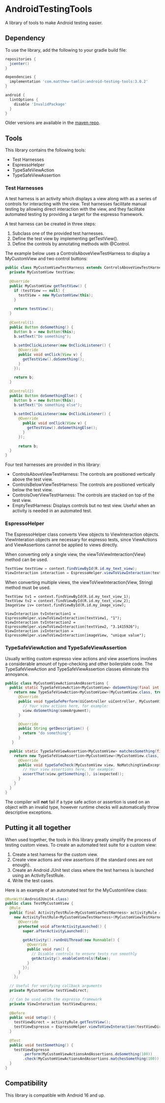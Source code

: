 # AndroidTestingTools
A library of tools to make Android testing easier. 

## Dependency
To use the library, add the following to your gradle build file:
```groovy
repositories {
  jcenter()
}

dependencies {
  implementation 'com.matthew-tamlin:android-testing-tools:3.0.2'
}

android {
  lintOptions {
    disable 'InvalidPackage'
  }
}
```

Older versions are available in the [maven repo](https://bintray.com/matthewtamlin/maven/AndroidTestingTools).

## Tools
This library contains the following tools:
- Test Harnesses
- EspressoHelper
- TypeSafeViewAction
- TypeSafeViewAssertion

### Test Harnesses
A test harness is an activity which displays a view along with as a series of controls for interacting with the view. Test harnesses facilitate manual testing by allowing direct interaction with the view, and they facilitate automated testing by providing a target for the espresso framework.

A test harness can be created in three steps:
1. Subclass one of the provided test harnesses.
2. Define the test view by implementing getTestView().
3. Define the controls by annotating methods with @Control.

The example below uses a ControlsAboveViewTestHarness to display a MyCustomView and two control buttons:
```java
public class MyCustomViewTestHarness extends ControlsAboveViewTestHarness<MyCustomView> {
  private MyCustomView testView;
	
  @Override
  public MyCustomView getTestView() {
    if (testView == null) {
      testView = new MyCustomView(this);
    }
		
    return testView();
  }
	
  @Control(1)
  public Button doSomething() {
    Button b = new Button(this);
    b.setText("Do something");
		
    b.setOnClickListener(new OnClickListener() {
      @Override
      public void onClick(View v) {
        getTestView().doSomething();
      }
    });
		
    return b;
  }
	
  @Control(2)
  public Button doSomethingElse() {
    Button b = new Button(this);
    b.setText("Do something else");
		
    b.setOnClickListener(new OnClickListener() {
      @Override
        public void onClick(View v) {
          getTestView().doSomethingElse();
        }
      });
		
      return b;
  }
}
```

Four test harnesses are provided in this library:
- ControlsAboveViewTestHarness: The controls are positioned vertically above the test view.
- ControlsBelowViewTestHarness: The controls are positioned vertically below the test view.
- ControlsOverViewTestHarness: The controls are stacked on top of the test view.
- EmptyTestHarness: Displays controls but no test view. Useful when an activity is needed in an automated test.

### EspressoHelper
The EspressoHelper class converts View objects to ViewInteraction objects. ViewInteration objects are necessary for espresso tests, since ViewActions and ViewAssertions cannot be applied to views directly. 

When converting only a single view, the viewToViewInteraction(View) method can be used.
```java
TextView textView = context.findViewById(R.id.my_text_view);
ViewInteraction interaction = EspressoHelper.viewToViewInteraction(textView);
```

When converting multiple views, the viewToViewInteraction(View, String) method must be used.
```
TextView tv1 = context.findViewById(R.id.my_text_view_1);
TextView tv2 = context.findViewById(R.id.my_text_view_2);
ImageView iv= context.findViewById(R.id.my_image_view);

ViewInteraction tvInteraction1 = EspressoHelper.viewToViewInteraction(textView1, "1");
ViewInteraction tvInteraction2 = EspressoHelper.viewToViewInteraction(textView2, "3.1415926");
ViewInteraction ivInteraction = EspressoHelper.viewToViewInteraction(imageView, "unique value");
```

### TypeSafeViewAction and TypeSafeViewAssertion
Usually writing custom espresso view actions and view assertions involves a considerable amount of type-checking and other boilerplate code. The TypeSafeViewAction and TypeSafeViewAssertion classes eliminate this annoyance.
```java
public class MyCustomViewActionsAndAssertions {
  public static TypeSafeViewAction<MyCustomView> doSomething(final int someArgument) {
    return new TypeSafeViewAction<MyCustomView>(MyCustomView.class, true) {
      @Override
      public void typeSafePerform(UiController uiController, MyCustomView view) {
        // Your view actions here, for example:
        view.doSomething(someArgument);
      }

      @Override
      public String getDescription() {
        return "do something";
      }
   }

  public static TypeSafeViewAssertion<MyCustomView> matchesSomething(final int expected) {
    return new TypeSafeViewAssertion<MyCustomView>(MyCustomView.class, true) {
      @Override
      public void typeSafeCheck(MyCustomView view, NoMatchingViewException exception) {
        // Your view assertions here, for example:
        assertThat(view.getSomething(), is(expected));
      }
    }
  }
}
```

The compiler will __not__ fail if a type safe action or assertion is used on an object with an invalid type, however runtime checks will automatically throw descriptive exceptions.

## Putting it all together
When used together, the tools in this library greatly simplify the process of testing custom views. To create an automated test suite for a custom view:
1. Create a test harness for the custom view.
2. Create view actions and view assertions (if the standard ones are not enough).
3. Create an Android JUnit test class where the test harness is launched using an ActivityTestRule.
4. Write the test cases.

Here is an example of an automated test for the MyCustomView class:
```java
@RunWith(AndroidJUnit4.class)
public class TestMyCustomView {
  @Rule
  public final ActivityTestRule<MyCustomViewTestHarness> activityRule =
    new ActivityTestRule<MyCustomViewTestHarness>(MyCustomViewTestHarness.class) {
      @Override
      protected void afterActivityLaunched() {
        super.afterActivityLaunched();
					
        getActivity().runOnUiThread(new Runnable() {
          @Override
          public void run() {
            // Disable controls to ensure tests run smoothly
            getActivity().enableControls(false);
          }
        });
      }
    };
	
  // Useful for verifying callback arguments	
  private MyCustomView testViewDirect;

  // Can be used with the expresso framework
  private ViewInteraction testViewEspress;
	
  @Before
  public void setup() {
    testViewDirect = activityRule.getTestView();
    testViewEspresso = EspressoHelper.viewToViewInteraction(testViewDirect);
  }
	
  @Test
  public void testSomething() {
    testViewEspresso
        .perform(MyCustomViewActionsAndAssertions.doSomething(100))
        .check(MyCustomViewActionsAndAssertions.matchesSomething(100));
  }
}
```

## Compatibility
This library is compatible with Android 16 and up.